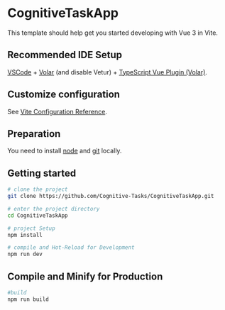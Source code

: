 # CognitiveTaskApp

This template should help get you started developing with Vue 3 in Vite.

## Recommended IDE Setup

[VSCode](https://code.visualstudio.com/) + [Volar](https://marketplace.visualstudio.com/items?itemName=Vue.volar) (and disable Vetur) + [TypeScript Vue Plugin (Volar)](https://marketplace.visualstudio.com/items?itemName=Vue.vscode-typescript-vue-plugin).

## Customize configuration

See [Vite Configuration Reference](https://vitejs.dev/config/).

## Preparation

You need to install [node](https://nodejs.org/en) and [git](https://git-scm.com/) locally.

## Getting started

```sh
# clone the project
git clone https://github.com/Cognitive-Tasks/CognitiveTaskApp.git

# enter the project directory
cd CognitiveTaskApp

# project Setup
npm install

# compile and Hot-Reload for Development
npm run dev
```

## Compile and Minify for Production

```sh
#build
npm run build
```
